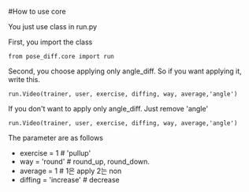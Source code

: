 #How to use core

You just use class in run.py

First, you import the class

`
from pose_diff.core import run
`

Second, you choose applying only angle_diff. So if you want applying it, write this.

`
run.Video(trainer, user, exercise, diffing, way, average,'angle')
`

If you don't want to apply only angle_diff. Just remove 'angle'

`
run.Video(trainer, user, exercise, diffing, way, average,'angle')
`

The parameter are as follows


* exercise = 1  # 'pullup'
* way = 'round'  # round_up, round_down.
* average = 1  # 1은 apply 2는 non
* diffing = 'increase'  # decrease